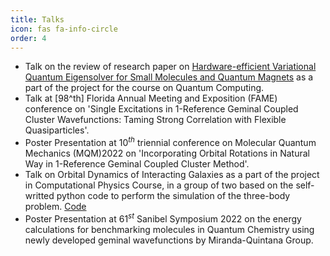 ```yaml
---
title: Talks 
icon: fas fa-info-circle
order: 4
---
```


- Talk on the review of research paper on [Hardware-efficient Variational Quantum Eigensolver for Small Molecules and Quantum Magnets](https://doi.org/10.1038/nature23879) as a part of the project for the course on Quantum Computing.  
- Talk at [98^th] Florida Annual Meeting and Exposition (FAME) conference on 'Single Excitations in 1-Reference Geminal Coupled Cluster Wavefunctions: Taming Strong Correlation with Flexible Quasiparticles'.
- Poster Presentation at $10^{th}$ triennial conference on Molecular Quantum Mechanics (MQM)2022 on 'Incorporating Orbital Rotations in Natural Way in 1-Reference Geminal Coupled Cluster Method'.
- Talk on Orbital Dynamics of Interacting Galaxies as a part of the project in Computational Physics Course, in a group of two based on the self-writted python code to perform the simulation of the three-body problem. [Code](https://github.com/q-pratz-chem/Project_Interacting_Galaxies.git)
- Poster Presentation at $61^{st}$ Sanibel Symposium 2022 on the energy calculations for benchmarking molecules in Quantum Chemistry using newly developed geminal wavefunctions by Miranda-Quintana Group.
